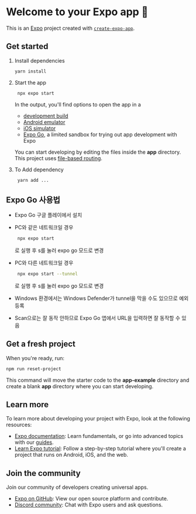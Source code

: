 # Welcome to your Expo app 👋

This is an [Expo](https://expo.dev) project created with [`create-expo-app`](https://www.npmjs.com/package/create-expo-app).

## Get started

1. Install dependencies

   ```bash
   yarn install
   ```

2. Start the app

   ```bash
    npx expo start
   ```

   In the output, you'll find options to open the app in a

   - [development build](https://docs.expo.dev/develop/development-builds/introduction/)
   - [Android emulator](https://docs.expo.dev/workflow/android-studio-emulator/)
   - [iOS simulator](https://docs.expo.dev/workflow/ios-simulator/)
   - [Expo Go](https://expo.dev/go), a limited sandbox for trying out app development with Expo

   You can start developing by editing the files inside the **app** directory. This project uses [file-based routing](https://docs.expo.dev/router/introduction).

3. To Add dependency

   ```bash
    yarn add ...
   ```

## Expo Go 사용법

- Expo Go 구글 플레이에서 설치
- PC와 같은 네트워크일 경우

  ```bash
   npx expo start
  ```

  로 실행 후 s를 눌러 expo go 모드로 변경

- PC와 다른 네트워크일 경우

  ```bash
   npx expo start --tunnel
  ```

  로 실행 후 s를 눌러 expo go 모드로 변경

- Windows 환경에서는 Windows Defender가 tunnel을 막을 수도 있으므로 예외 등록
- Scan으로는 잘 동작 안하므로 Expo Go 앱에서 URL을 입력하면 잘 동작할 수 있음

## Get a fresh project

When you're ready, run:

```bash
npm run reset-project
```

This command will move the starter code to the **app-example** directory and create a blank **app** directory where you can start developing.

## Learn more

To learn more about developing your project with Expo, look at the following resources:

- [Expo documentation](https://docs.expo.dev/): Learn fundamentals, or go into advanced topics with our [guides](https://docs.expo.dev/guides).
- [Learn Expo tutorial](https://docs.expo.dev/tutorial/introduction/): Follow a step-by-step tutorial where you'll create a project that runs on Android, iOS, and the web.

## Join the community

Join our community of developers creating universal apps.

- [Expo on GitHub](https://github.com/expo/expo): View our open source platform and contribute.
- [Discord community](https://chat.expo.dev): Chat with Expo users and ask questions.
